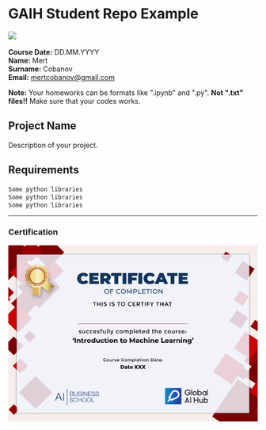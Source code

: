 # GAIH Student Repo Example
![](img/newlogo.png)

**Course Date:** DD.MM.YYYY  
**Name:** Mert  
**Surname:** Cobanov  
**Email:** mertcobanov@gmail.com  

**Note:** Your homeworks can be formats like ".ipynb" and ".py". **Not ".txt" files!!** Make sure that your codes works.  

## Project Name
Description of your project.

## Requirements
```
Some python libraries
Some python libraries
Some python libraries
```
---

### Certification
![](img/mlCertificate.png)

